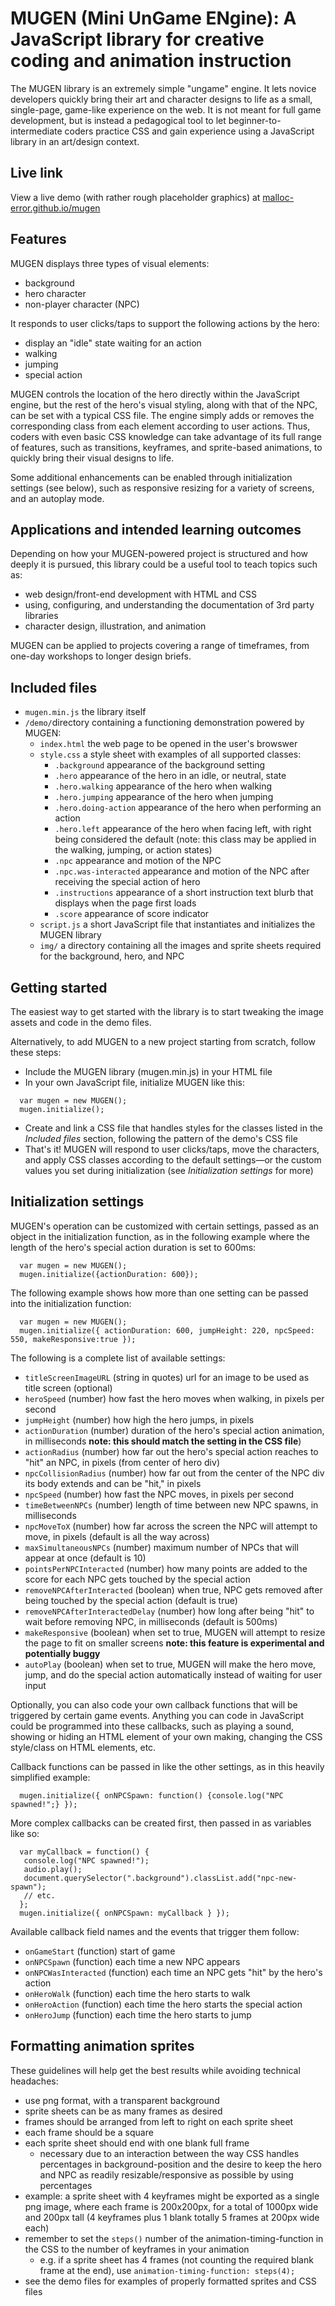 # MUGEN (Mini UnGame ENgine): A JavaScript library for creative coding and animation instruction
The MUGEN library is an extremely simple "ungame" engine. It lets novice developers quickly bring their art and character designs to life as a small, single-page, game-like experience on the web. It is not meant for full game development, but is instead a pedagogical tool to let beginner-to-intermediate coders practice CSS and gain experience using a JavaScript library in an art/design context.
## Live link
View a live demo (with rather rough placeholder graphics) at <a href="https://malloc-error.github.io/mugen/" target="_blank">malloc-error.github.io/mugen</a>
## Features
MUGEN displays three types of visual elements:
* background
* hero character
* non-player character (NPC)

It responds to user clicks/taps to support the following actions by the hero:
* display an "idle" state waiting for an action
* walking
* jumping
* special action

MUGEN controls the location of the hero directly within the JavaScript engine, but the rest of the hero's visual styling, along with that of the NPC, can be set with a typical CSS file. The engine simply adds or removes the corresponding class from each element according to user actions. Thus, coders with even basic CSS knowledge can take advantage of its full range of features, such as transitions, keyframes, and sprite-based animations, to quickly bring their visual designs to life.

Some additional enhancements can be enabled through initialization settings (see below), such as responsive resizing for a variety of screens, and an autoplay mode.

## Applications and intended learning outcomes
Depending on how your MUGEN-powered project is structured and how deeply it is pursued, this library could be a useful tool to teach topics such as:
* web design/front-end development with HTML and CSS
* using, configuring, and understanding the documentation of 3rd party libraries
* character design, illustration, and animation

MUGEN can be applied to projects covering a range of timeframes, from one-day workshops to longer design briefs.
## Included files
* `mugen.min.js` the library itself 
* `/demo/`directory containing a functioning demonstration powered by MUGEN:
  * `index.html` the web page to be opened in the user's browswer
  * `style.css` a style sheet with examples of all supported classes:
    * `.background` appearance of the background setting
    * `.hero` appearance of the hero in an idle, or neutral, state
    * `.hero.walking` appearance of the hero when walking
    * `.hero.jumping` appearance of the hero when jumping
    * `.hero.doing-action` appearance of the hero when performing an action
    * `.hero.left` appearance of the hero when facing left, with right being considered the default (note: this class may be applied in the walking, jumping, or action states)
    * `.npc` appearance and motion of the NPC
    * `.npc.was-interacted` appearance and motion of the NPC after receiving the special action of hero
    * `.instructions` appearance of a short instruction text blurb that displays when the page first loads
    * `.score` appearance of score indicator
  * `script.js` a short JavaScript file that instantiates and initializes the MUGEN library
  * `img/` a directory containing all the images and sprite sheets required for the background, hero, and NPC
## Getting started
The easiest way to get started with the library is to start tweaking the image assets and code in the demo files. 

Alternatively, to add MUGEN to a new project starting from scratch, follow these steps:
* Include the MUGEN library (mugen.min.js) in your HTML file
* In your own JavaScript file, initialize MUGEN like this:
```
  var mugen = new MUGEN();
  mugen.initialize();
```
* Create and link a CSS file that handles styles for the classes listed in the *Included files* section, following the pattern of the demo's CSS file
* That's it! MUGEN will respond to user clicks/taps, move the characters, and apply CSS classes according to the default settings—or the custom values you set during initialization (see *Initialization settings* for more)

## Initialization settings
MUGEN's operation can be customized with certain settings, passed as an object in the initialization function, as in the following example where the length of the hero's special action duration is set to 600ms:
```
  var mugen = new MUGEN();
  mugen.initialize({actionDuration: 600});
```
The following example shows how more than one setting can be passed into the initialization function:
```
  var mugen = new MUGEN();
  mugen.initialize({ actionDuration: 600, jumpHeight: 220, npcSpeed: 550, makeResponsive:true });
```
The following is a complete list of available settings:
* `titleScreenImageURL` (string in quotes) url for an image to be used as title screen (optional)
* `heroSpeed` (number) how fast the hero moves when walking, in pixels per second
* `jumpHeight` (number) how high the hero jumps, in pixels
* `actionDuration` (number) duration of the hero's special action animation, in milliseconds **note: this should match the setting in the CSS file**)
* `actionRadius` (number) how far out the hero's special action reaches to "hit" an NPC, in pixels (from center of hero div)
* `npcCollisionRadius` (number) how far out from the center of the NPC div its body extends and can be "hit," in pixels
* `npcSpeed` (number) how fast the NPC moves, in pixels per second
* `timeBetweenNPCs` (number) length of time between new NPC spawns, in milliseconds
* `npcMoveToX` (number) how far across the screen the NPC will attempt to move, in pixels (default is all the way across)
* `maxSimultaneousNPCs` (number) maximum number of NPCs that will appear at once (default is 10)
* `pointsPerNPCInteracted` (number) how many points are added to the score for each NPC gets touched by the special action
* `removeNPCAfterInteracted` (boolean) when true, NPC gets removed after being touched by the special action (default is true)
* `removeNPCAfterInteractedDelay` (number) how long after being "hit" to wait before removing NPC, in milliseconds (default is 500ms)
* `makeResponsive` (boolean) when set to true, MUGEN will attempt to resize the page to fit on smaller screens **note: this feature is experimental and potentially buggy**
* `autoPlay` (boolean) when set to true, MUGEN will make the hero move, jump, and do the special action automatically instead of waiting for user input

Optionally, you can also code your own callback functions that will be triggered by certain game events. Anything you can code in JavaScript could be programmed into these callbacks, such as playing a sound, showing or hiding an HTML element of your own making, changing the CSS style/class on HTML elements, etc. 

Callback functions can be passed in like the other settings, as in this heavily simplified example:
```
  mugen.initialize({ onNPCSpawn: function() {console.log("NPC spawned!";} });
```
More complex callbacks can be created first, then passed in as variables like so:
```
  var myCallback = function() {
   console.log("NPC spawned!");
   audio.play();
   document.querySelector(".background").classList.add("npc-new-spawn");
   // etc.
  };
  mugen.initialize({ onNPCSpawn: myCallback } });
```
Available callback field names and the events that trigger them follow:
* `onGameStart` (function) start of game
* `onNPCSpawn` (function) each time a new NPC appears
* `onNPCWasInteracted` (function) each time an NPC gets "hit" by the hero's action
* `onHeroWalk` (function) each time the hero starts to walk
* `onHeroAction` (function) each time the hero starts the special action
* `onHeroJump` (function) each time the hero starts to jump

## Formatting animation sprites
These guidelines will help get the best results while avoiding technical headaches:
* use png format, with a transparent background
* sprite sheets can be as many frames as desired
* frames should be arranged from left to right on each sprite sheet
* each frame should be a square
* each sprite sheet should end with one blank full frame
    * necessary due to an interaction between the way CSS handles percentages in background-position and the desire to keep the hero and NPC as readily resizable/responsive as possible by using percentages
* example: a sprite sheet with 4 keyframes might be exported as a single png image, where each frame is 200x200px, for a total of 1000px wide and 200px tall (4 keyframes plus 1 blank totally 5 frames at 200px wide each)
* remember to set the `steps()` number of the animation-timing-function in the CSS to the number of keyframes in your animation
  * e.g. if a sprite sheet has 4 frames (not counting the required blank frame at the end), use `animation-timing-function: steps(4);`
* see the demo files for examples of properly formatted sprites and CSS files
